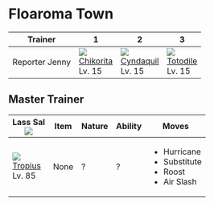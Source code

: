 # Floaroma Town

Trainer        | 1                                 | 2                                 | 3
---            | ---                               | ---                               | ---
Reporter Jenny | ![][152]<br>[Chikorita]<br>Lv. 15 | ![][155]<br>[Cyndaquil]<br>Lv. 15 | ![][158]<br>[Totodile]<br>Lv. 15

## Master Trainer

Lass Sal<br>![][lass]           | Item | Nature | Ability | Moves
---                             | ---  | ---    | ---     | ---
![][357]<br>[Tropius]<br>Lv. 85 | None | ?      | ?       | <ul><li>Hurricane</li><li>Substitute</li><li>Roost</li><li>Air Slash</li></ul>

[Chikorita]: ../../pokemons/152/
[Cyndaquil]: ../../pokemons/155/
[Totodile]: ../../pokemons/158/
[Tropius]: ../../pokemons/357/
[152]: ../img/pokemon/152.png
[155]: ../img/pokemon/155.png
[158]: ../img/pokemon/158.png
[357]: ../img/pokemon/357.png
[lass]: ../img/trainer/lass.png
